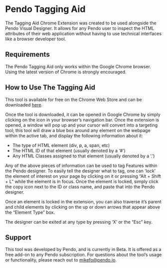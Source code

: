 # Pendo Tagging Aid

The Tagging Aid Chrome Extension was created to be used alongside the Pendo Visual Designer.  It allows for any Pendo user to inspect the HTML attributes of their web application without having to use technical interfaces like a browser developer tool.  
## Requirements
The Pendo Tagging Aid only works within the Google Chrome browser.  Using the latest version of Chrome is strongly encouraged.

## How to Use The Tagging Aid
This tool is available for free on the Chrome Web Store and can be downloaded [here](https://chrome.google.com/webstore/detail/pendo-tagging-aid/jhbhgbhjadlmnigleahdiainjdhomdgn).

Once the tool is downloaded, it can be opened in Google Chrome by simply clicking on the icon in your browser’s navigation bar.  Once the extension is opened, a window will pop up and your cursor will convert into a targeting tool; this tool will draw a blue box around any element on the webpage within the active tab, and display the following information about it:

- The type of HTML element (div, p, a, span, etc)
- The HTML ID of that element (usually denoted by a ‘#’)
- Any HTML Classes assigned to that element (usually denoted by a ‘.’)

Any of the above pieces of information can be used to tag Features within the Pendo designer.  To easily tell the designer what to tag, one can ‘lock’ the element of interest on your page by clicking on it or pressing “Alt + Shift + L” while the element is in focus.  Once the element is locked, simply click the copy icon next to the ID or class name, and paste that into the Pendo designer.

Once an element is locked in the extension, you can also traverse it’s parent and child elements by clicking on the up or down arrows that appear above the “Element Type” box.

The designer can be exited at any type by pressing ‘X’ or the “Esc” key.

## Support
This tool was developed by Pendo, and is currently in Beta.  It is offered as a free add-on to any Pendo subscription.  For questions about the tool’s usage or functionality, please reach out to mikefo@pendo.io.  
